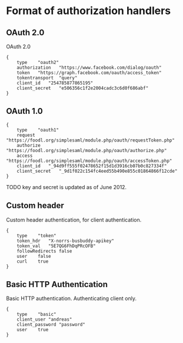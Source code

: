 # Format of authorization handlers



## OAuth 2.0



OAuth 2.0

	{
		type	"oauth2"
		authorization	"https://www.facebook.com/dialog/oauth"
		token	"https://graph.facebook.com/oauth/access_token"
		tokentransport	"query"
		client_id	"254785877865195"
		client_secret	"e506356c1f2e2004cadc3c6d0f686abf"
	}

## OAuth 1.0

	{
		type	"oauth1"
		request	"https://foodl.org/simplesaml/module.php/oauth/requestToken.php"
		authorize	"https://foodl.org/simplesaml/module.php/oauth/authorize.php"
		access	"https://foodl.org/simplesaml/module.php/oauth/accessToken.php"
		client_id	"_94d9ff555f02478652f15d1d3916cb07b0c827334f"
		client_secret	"_9d1f022c154fc4eed55b490e855c01864866f12cde"
	}

TODO key and secret is updated as of June 2012.



## Custom header

Custom header authentication, for client authentication.

	{
		type	"token"
		token_hdr	"X-norrs-busbuddy-apikey"
		token_val	"5E7QG6FhDqPRcOFB"
		followRedirects	false
		user	false
		curl	true
	}


## Basic HTTP Authentication

Basic HTTP authentication. Authenticating client only.

	{
		type	"basic"
		client_user	"andreas"
		client_password	"password"
		user	true
	}

